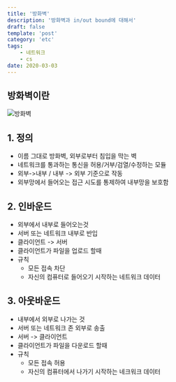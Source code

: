 ```yaml
---
title: '방화벽'
description: '방화벽과 in/out bound에 대해서'
draft: false
template: 'post'
category: 'etc'
tags:
    - 네트워크
    - cs
date: 2020-03-03
---
```


## 방화벽이란

![방화벽](https://img1.daumcdn.net/thumb/R800x0/?scode=mtistory2&fname=https%3A%2F%2Ft1.daumcdn.net%2Fcfile%2Ftistory%2F2311674F57B6A95B22)

## 1. 정의

-   이름 그대로 방화벽, 외부로부터 침입을 막는 벽
-   네트워크를 통과하는 통신을 허용/거부/검열/수정하는 모듈
-   외부->내부 / 내부 -> 외부 기준으로 작동
-   외부망에서 들어오는 접근 시도를 통제하여 내부망을 보호함

## 2. 인바운드

-   외부에서 내부로 들어오는것
-   서버 또는 네트워크 내부로 반입
-   클라이언트 -> 서버
-   클라이언트가 파일을 업로드 할때
-   규칙
    -   모든 접속 차단
    -   자신의 컴퓨터로 들어오기 시작하는 네트워크 데이터

## 3. 아웃바운드

-   내부에서 외부로 나가는 것
-   서버 또는 네트워크 존 외부로 송출
-   서버 -> 클라이언트
-   클라이언트가 파일을 다운로드 할때
-   규칙
    -   모든 접속 허용
    -   자신의 컴퓨터에서 나가기 시작하는 네크워크 데이터
